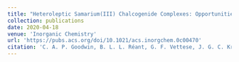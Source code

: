 ```yaml
---
title: "Heteroleptic Samarium(III) Chalcogenide Complexes: Opportunities for Giant Exchange Coupling in Bridging σ- and π-Radical Lanthanide Dichalcogenides"
collection: publications
date: 2020-04-18
venue: 'Inorganic Chemistry'
url: 'https://pubs.acs.org/doi/10.1021/acs.inorgchem.0c00470'
citation: 'C. A. P. Goodwin, B. L. L. Réant, G. F. Vettese, J. G. C. Kragskow, M. J. Giansiracusa, I. M. Dimucci, K. M. Lancaster, D. P. Mills, S. Sproules, <i>Inorg. Chem.</i>, 2020, 59, 7571–7583.'
---
```

